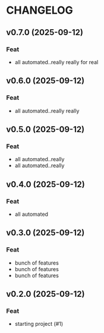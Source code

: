 # CHANGELOG

## v0.7.0 (2025-09-12)

### Feat

- all automated..really really for real

## v0.6.0 (2025-09-12)

### Feat

- all automated..really really

## v0.5.0 (2025-09-12)

### Feat

- all automated..really
- all automated..really

## v0.4.0 (2025-09-12)

### Feat

- all automated

## v0.3.0 (2025-09-12)

### Feat

- bunch of features
- bunch of features
- bunch of features

## v0.2.0 (2025-09-12)

### Feat

- starting project (#1)
